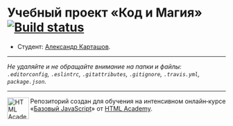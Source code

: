 # Учебный проект «Код и Магия» [![Build status][travis-image]][travis-url]

* Студент: [Александр Карташов](https://up.htmlacademy.ru/javascript/11/user/77080).

---

_Не удаляйте и не обращайте внимание на папки и файлы:_<br>
_`.editorconfig`, `.eslintrc`, `.gitattributes`, `.gitignore`, `.travis.yml`, `package.json`._

---

<a href="https://htmlacademy.ru/intensive/javascript"><img align="left" width="50" height="50" title="HTML Academy" src="https://up.htmlacademy.ru/static/img/intensive/javascript/logo-for-github.svg"></a>

Репозиторий создан для обучения на интенсивном онлайн‑курсе «[Базовый JavaScript](https://htmlacademy.ru/intensive/javascript)» от [HTML Academy](https://htmlacademy.ru).

[travis-image]: https://travis-ci.org/htmlacademy-javascript/77080-code-and-magick.svg?branch=master
[travis-url]: https://travis-ci.org/htmlacademy-javascript/77080-code-and-magick
